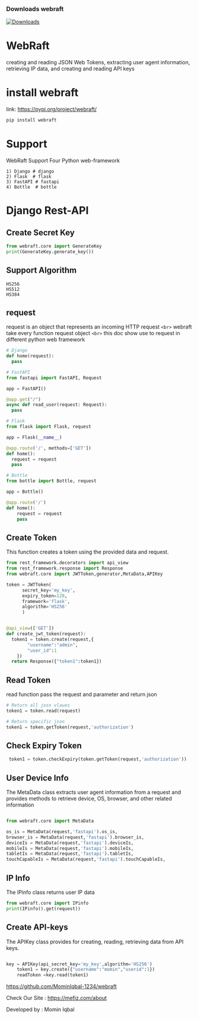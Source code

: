 ### Downloads webraft
[![Downloads](https://static.pepy.tech/badge/webraft)](https://pepy.tech/project/webraft)



# WebRaft

creating and reading JSON Web Tokens, extracting user agent
information, retrieving IP data, and creating and reading API keys

# install webraft

link: https://pypi.org/project/webraft/

```python
pip install webraft
```

# Support

WebRaft Support Four Python web-framework

```
1) Django # django
2) Flask  # flask
3) FastAPI # fastapi
4) Bottle  # bottle
```

# Django Rest-API

## Create Secret Key

```python
from webraft.core import GenerateKey
print(GenerateKey.generate_key())
```

## Support Algorithm

```
HS256
HS512
HS384
```

## request

request is an object that represents an incoming HTTP request `<br>` webraft take every function request object `<br>`
this doc show use to request in different python web framework

```python
# Django
def home(request):
  pass

# FastAPI
from fastapi import FastAPI, Request

app = FastAPI()

@app.get("/")
async def read_user(request: Request):
  pass

# Flask
from flask import Flask, request

app = Flask(__name__)

@app.route('/', methods=['GET'])
def home():
  request = request
  pass

# Bottle
from bottle import Bottle, request

app = Bottle()

@app.route('/')
def home():
    request = request
    pass


```

## Create Token

This function creates a token using the provided data and request.

```python
from rest_framework.decorators import api_view
from rest_framework.response import Response
from webraft.core import JWTToken,generator,MetaData,APIKey

token = JWTToken(
      secret_key='my_key',
      expiry_token=120,
      framework='flask',
      algorithm='HS256'
      )


@api_view(['GET'])
def create_jwt_token(request):
  token1 = token.create(request,{
        "username":"admin",
        "user_id":1
    })
  return Response({"token1":token1})
```

## Read Token

read function pass the request and parameter and return json

```python
# Return all josn vlaues
token1 = token.read(request)

# Return specific json 
token1 = token.getToken(request,'authorization')

```



## Check Expiry Token

```python
 token1 = token.checkExpiry(token.getToken(request,'authorization'))

```



## User Device Info

The MetaData class extracts user agent information from a request and
provides methods to retrieve device, OS, browser, and other related information

```python

from webraft.core import MetaData

os_is = MetaData(request,'fastapi').os_is,
browser_is = MetaData(request,'fastapi').browser_is,
deviceIs = MetaData(request,'fastapi').deviceIs,
mobileIs = MetaData(request,'fastapi').mobileIs,
tabletIs = MetaData(request,'fastapi').tabletIs,
touchCapableIs = MetaData(request,'fastapi').touchCapableIs,

```


## IP Info

The IPinfo class returns user IP data

```python
from webraft.core import IPinfo
print(IPinfo().get(request))
```

## Create API-keys

The APIKey class provides for creating, reading, retrieving data from API keys.

```python

key = APIKey(api_secret_key='my_key',algorithm='HS256')
    token1 = key.create({"username":"momin","userid":1})
    readToken =key.read(token1)
```





https://github.com/MominIqbal-1234/webraft

Check Our Site : https://mefiz.com/about

Developed by : Momin Iqbal

